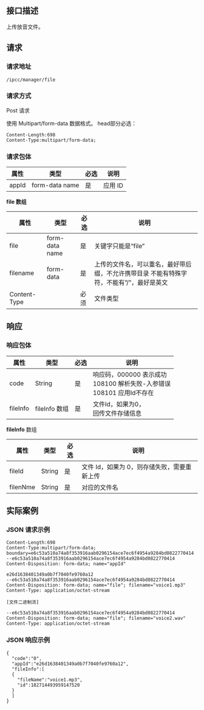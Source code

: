 ## 接口描述
上传放音文件。
## 请求
### 请求地址

```
/ipcc/manager/file
```

### 请求方式
Post 请求

使用 Multipart/form-data 数据格式。
head部分必选：
```
Content-Length:698
Content-Type:multipart/form-data;
```

### 请求包体

| 属性|	类型	|必选	|说明|
|-------|-------|-------|------|
| appId		|	form-data name	|是	|应用 ID|

**file 数组**

| 属性|	类型	|必选	|说明|
|-------|-------|-------|------|
| file		|	form-data name	|	是|	关键字只能是“file”|
| filename		|form-data 	|	是|	上传的文件名，可以重名，最好带后缀，不允许携带目录 不能有特殊字符，不能有”/”，最好是英文 |
|  Content-Type |   |  必须 | 文件类型  |


## 响应

### 响应包体

| 属性|	类型	|必选	|说明|
|----|-----|----|-----|
| code	|String|	是	|响应码，000000 表示成功<br>108100 解析失败-入参错误<br>108101 应用Id不存在|
| fileInfo	|fileInfo 数组|是|	文件Id，如果为0，<br>回传文件存储信息|

**fileInfo** 数组

| 属性|	类型	|必选	|说明|
|----|-----|----|-----|
| fileId	|String|	是	|文件 Id，如果为 0，则存储失败，需要重新上传|
| filenNme   |  String | 是  | 对应的文件名  |

## 实际案例
### JSON 请求示例

```
Content-Length:698
Content-Type:multipart/form-data; boundary=e6c53a510a74a8f353916aab0296154ace7ec6f4954a9284bd0822770414
--e6c53a510a74a8f353916aab0296154ace7ec6f4954a9284bd0822770414
Content-Disposition: form-data; name="appId"

e26d1638401349a0b7f7040fe9760a12
--e6c53a510a74a8f353916aab0296154ace7ec6f4954a9284bd0822770414
Content-Disposition: form-data; name="file"; filename="voice1.mp3"
Content-Type: application/octet-stream

[文件二进制流]

--e6c53a510a74a8f353916aab0296154ace7ec6f4954a9284bd0822770414
Content-Disposition: form-data; name="file"; filename="voice2.wav"
Content-Type: application/octet-stream

```

### JSON 响应示例

```
{
  "code":"0",
  "appId":"e26d1638401349a0b7f7040fe9760a12",
  "fileInfo":[
  {
    "fileName":"voice1.mp3",
    "id":182714493959147520
  }
  ]
}
```
